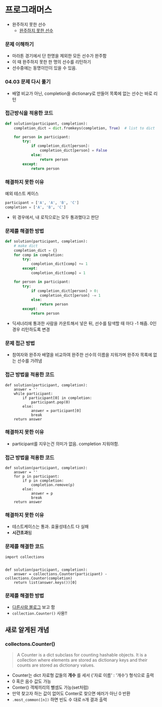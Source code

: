 # 프로그래머스
- 완주하지 못한 선수
  - [완주하지 못한 선수](https://programmers.co.kr/learn/courses/30/lessons/42576)   

### 문제 이해하기
- 마라톤 경기에서 단 한명을 제외한 모든 선수가 완주함
- 이 때 완주하지 못한 한 명의 선수를 리턴하기
- 선수중에는 동명이인이 있을 수 있음.


### 04.03 문제 다시 풀기
- 배열 비교가 아닌, completion을 dictionary로 만들어 목록에 없는 선수는 바로 리턴

### 접근방식을 적용한 코드
```python
def solution(participant, completion):
    completion_dict = dict.fromkeys(completion, True)  # list to dict

    for person in participant:
        try:
            if completion_dict[person]:
                completion_dict[person] = False
            else:
                return person
        except:
            return person
```

### 해결하지 못한 이유
예외 테스트 케이스
```python
participant = ['A', 'A', 'B', 'C']
completion = ['A', 'B', 'C']
```
- 위 경우에서, 내 로직으로는 모두 통과했다고 판단
### 문제를 해결한 방법
```python
def solution(participant, completion):
    # make dict
    completion_dict = {}
    for comp in completion:
        try:
            completion_dict[comp] += 1
        except:
            completion_dict[comp] = 1

    for person in participant:
        try:
            if completion_dict[person] > 0:
                completion_dict[person] -= 1
            else:
                return person
        except:
            return person
```
- 딕셔너리에 통과한 사람을 카운트해서 넣은 뒤, 선수를 탐색할 때 마다 -1 해줌. 0인 경우 리턴하도록 변경

### 문제 접근 방법
- 참여자와 완주자 배열을 비교하여 완주한 선수의 이름을 지워가며 완주자 목록에 없는 선수를 가려냄

### 접근 방법을 적용한 코드
```
def solution(participant, completion):
    answer = ''
    while participant:
        if participant[0] in completion:
            participant.pop(0)
        else:
            answer = participant[0]
            break
    return answer

```
### 해결하지 못한 이유
- participant를 지우는건 의미가 없음. completion 지워야함.

### 접근 방법을 적용한 코드
```
def solution(participant, completion):
    answer = ''
    for p in participant:
        if p in completion:
            completion.remove(p)
        else:
            answer = p
            break
    return answer

```
### 해결하지 못한 이유
- 테스트케이스는 통과. 효율성테스트 다 실패
- **시간초과**됨

### 문제를 해결한 코드
```
import collections


def solution(participant, completion):
    answer = collections.Counter(participant) - collections.Counter(completion)
    return list(answer.keys())[0]
```

### 문제를 해결한 방법
- [다른사람 블로그](https://ychae-leah.tistory.com/23) 보고 함
- `collection.Counter()` 사용!!

## 새로 알게된 개념
### collectons.Counter()
>A Counter is a dict subclass for counting hashable objects. It is a collection where elements are stored as dictionary keys and their counts are stored as dictionary values.
- Counter는 dict 자료형 값들의 **개수** 를 세서 {'자료 이름' : '개수'} 형식으로 출력
- 0 혹은 음수 값도 가능
- Conter() 객체끼리의 뺄셈도 가능(set처럼)
- 만약 찾고자 하는 값이 없어도 Conter로 찾으면 에러가 아닌 0 반환
- `.most_common([n])` 하면 빈도 수 대로 n개 결과 출력
